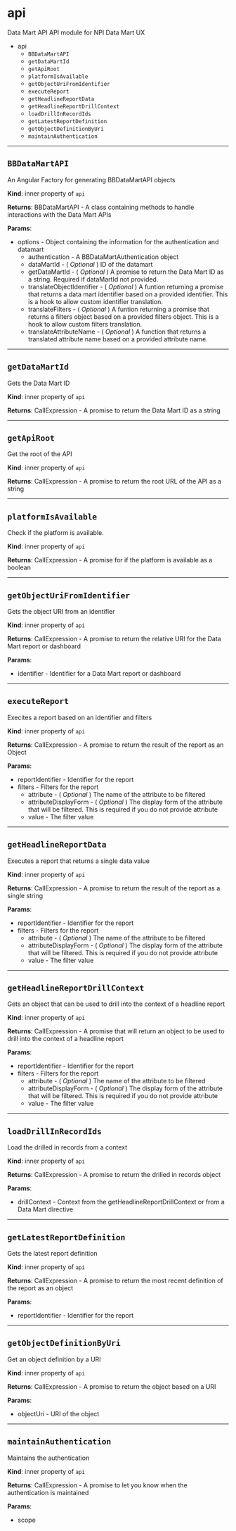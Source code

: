 # api
Data Mart APIAPI module for NPI Data Mart UX

* api
    * `BBDataMartAPI`
    * `getDataMartId`
    * `getApiRoot`
    * `platformIsAvailable`
    * `getObjectUriFromIdentifier`
    * `executeReport`
    * `getHeadlineReportData`
    * `getHeadlineReportDrillContext`
    * `loadDrillInRecordIds`
    * `getLatestReportDefinition`
    * `getObjectDefinitionByUri`
    * `maintainAuthentication`
    

---
## `BBDataMartAPI`
An Angular Factory for generating BBDataMartAPI objects

**Kind**: inner property of `api`

**Returns**:
    BBDataMartAPI - A class containing methods to handle interactions with the Data Mart APIs

**Params**:
* options - Object containing the information for the authentication and datamart
    * authentication - A BBDataMartAuthentication object
    * dataMartId - ( _Optional_ ) ID of the datamart
    * getDataMartId - ( _Optional_ ) A promise to return the Data Mart ID as a string. Required if dataMartId not provided.
    * translateObjectIdentifier - ( _Optional_ ) A funtion returning a promise that returns a data mart identifier based on a provided identifier.  This is a hook to allow custom identifier translation.
    * translateFilters - ( _Optional_ ) A funtion returning a promise that returns a filters object based on a provided filters object.  This is a hook to allow custom filters translation.
    * translateAttributeName - ( _Optional_ ) A function that returns a translated attribute name based on a provided attribute name.

---
## `getDataMartId`
Gets the Data Mart ID

**Kind**: inner property of `api`

**Returns**:
    CallExpression - A promise to return the Data Mart ID as a string

---
## `getApiRoot`
Get the root of the API

**Kind**: inner property of `api`

**Returns**:
    CallExpression - A promise to return the root URL of the API as a string

---
## `platformIsAvailable`
Check if the platform is available.

**Kind**: inner property of `api`

**Returns**:
    CallExpression - A promise for if the platform is available as a boolean

---
## `getObjectUriFromIdentifier`
Gets the object URI from an identifier

**Kind**: inner property of `api`

**Returns**:
    CallExpression - A promise to return the relative URI for the Data Mart report or dashboard

**Params**:
* identifier - Identifier for a Data Mart report or dashboard

---
## `executeReport`
Execites a report based on an identifier and filters

**Kind**: inner property of `api`

**Returns**:
    CallExpression - A promise to return the result of the report as an Object

**Params**:
* reportIdentifier - Identifier for the report
* filters - Filters for the report
    * attribute - ( _Optional_ ) The name of the attribute to be filtered
    * attributeDisplayForm - ( _Optional_ ) The display form of the attribute that will be filtered. This is required if you do not provide attribute
    * value - The filter value

---
## `getHeadlineReportData`
Executes a report that returns a single data value

**Kind**: inner property of `api`

**Returns**:
    CallExpression - A promise to return the result of the report as a single string

**Params**:
* reportIdentifier - Identifier for the report
* filters - Filters for the report
    * attribute - ( _Optional_ ) The name of the attribute to be filtered
    * attributeDisplayForm - ( _Optional_ ) The display form of the attribute that will be filtered. This is required if you do not provide attribute
    * value - The filter value

---
## `getHeadlineReportDrillContext`
Gets an object that can be used to drill into the context of a headline report

**Kind**: inner property of `api`

**Returns**:
    CallExpression - A promise that will return an object to be used to drill into the context of a headline report

**Params**:
* reportIdentifier - Identifier for the report
* filters - Filters for the report
    * attribute - ( _Optional_ ) The name of the attribute to be filtered
    * attributeDisplayForm - ( _Optional_ ) The display form of the attribute that will be filtered. This is required if you do not provide attribute
    * value - The filter value

---
## `loadDrillInRecordIds`
Load the drilled in records from a context

**Kind**: inner property of `api`

**Returns**:
    CallExpression - A promise to return the drilled in records object

**Params**:
* drillContext - Context from the getHeadlineReportDrillContext or from a Data Mart directive

---
## `getLatestReportDefinition`
Gets the latest report definition

**Kind**: inner property of `api`

**Returns**:
    CallExpression - A promise to return the most recent definition of the report as an object

**Params**:
* reportIdentifier - Identifier for the report

---
## `getObjectDefinitionByUri`
Get an object definition by a URI

**Kind**: inner property of `api`

**Returns**:
    CallExpression - A promise to return the object based on a URI

**Params**:
* objectUri - URI of the object

---
## `maintainAuthentication`
Maintains the authentication

**Kind**: inner property of `api`

**Returns**:
    CallExpression - A promise to let you know when the authentication is maintained

**Params**:
* scope